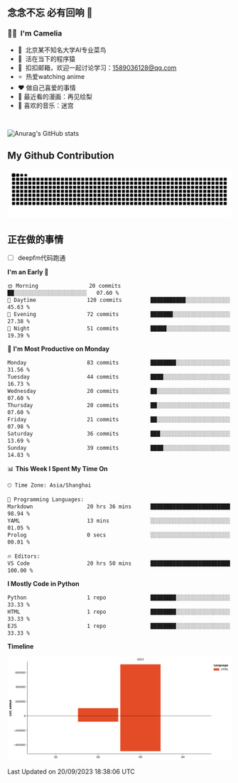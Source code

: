## 念念不忘 必有回响  👋
### 👨‍🔧&nbsp;&nbsp;I'm Camelia
- 🏢&nbsp;&nbsp;北京某不知名大学AI专业菜鸟
- 🦍&nbsp;&nbsp;活在当下的程序猿
- 💬&nbsp;&nbsp;扣扣邮箱，欢迎一起讨论学习：1589036128@qq.com
- ⭐️&nbsp;&nbsp;热爱watching anime
- ❤️ 做自己喜爱的事情
- 📖 最近看的漫画：再见绘梨
- 🎵 喜欢的音乐：迷宫

<br>

![Anurag's GitHub stats](https://github-readme-stats.vercel.app/api?username=abinzzz&count_private=true&show_icons=true&theme=tokyonight)


## My Github Contribution
![](https://github.com/abinzzz/abinzzz/blob/output/github-contribution-grid-snake.svg)

## 正在做的事情
- [ ] deepfm代码跑通
<!--START_SECTION:waka-->
**I'm an Early 🐤** 

```text
🌞 Morning                20 commits          ██░░░░░░░░░░░░░░░░░░░░░░░   07.60 % 
🌆 Daytime                120 commits         ███████████░░░░░░░░░░░░░░   45.63 % 
🌃 Evening                72 commits          ███████░░░░░░░░░░░░░░░░░░   27.38 % 
🌙 Night                  51 commits          █████░░░░░░░░░░░░░░░░░░░░   19.39 % 
```
📅 **I'm Most Productive on Monday** 

```text
Monday                   83 commits          ████████░░░░░░░░░░░░░░░░░   31.56 % 
Tuesday                  44 commits          ████░░░░░░░░░░░░░░░░░░░░░   16.73 % 
Wednesday                20 commits          ██░░░░░░░░░░░░░░░░░░░░░░░   07.60 % 
Thursday                 20 commits          ██░░░░░░░░░░░░░░░░░░░░░░░   07.60 % 
Friday                   21 commits          ██░░░░░░░░░░░░░░░░░░░░░░░   07.98 % 
Saturday                 36 commits          ███░░░░░░░░░░░░░░░░░░░░░░   13.69 % 
Sunday                   39 commits          ████░░░░░░░░░░░░░░░░░░░░░   14.83 % 
```


📊 **This Week I Spent My Time On** 

```text
🕑︎ Time Zone: Asia/Shanghai

💬 Programming Languages: 
Markdown                 20 hrs 36 mins      █████████████████████████   98.94 % 
YAML                     13 mins             ░░░░░░░░░░░░░░░░░░░░░░░░░   01.05 % 
Prolog                   0 secs              ░░░░░░░░░░░░░░░░░░░░░░░░░   00.01 % 

🔥 Editors: 
VS Code                  20 hrs 50 mins      █████████████████████████   100.00 % 
```

**I Mostly Code in Python** 

```text
Python                   1 repo              ████████░░░░░░░░░░░░░░░░░   33.33 % 
HTML                     1 repo              ████████░░░░░░░░░░░░░░░░░   33.33 % 
EJS                      1 repo              ████████░░░░░░░░░░░░░░░░░   33.33 % 
```



**Timeline**

![Lines of Code chart](https://raw.githubusercontent.com/abinzzz/abinzzz/main/assets/bar_graph.png)


 Last Updated on 20/09/2023 18:38:06 UTC
<!--END_SECTION:waka-->


